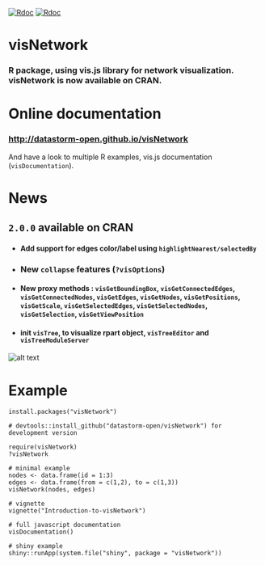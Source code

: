 [![Rdoc](http://www.rdocumentation.org/badges/version/visNetwork)](http://www.rdocumentation.org/packages/visNetwork)
[![Rdoc](http://www.rdocumentation.org/api/badges/Direct/visNetwork)](http://www.rdocumentation.org/packages/visNetwork)


# visNetwork

### R package, using vis.js library for network visualization. visNetwork is now available on CRAN.

# Online documentation

### http://datastorm-open.github.io/visNetwork

And have a look to multiple R examples, vis.js documentation (````visDocumentation````). 

# News

## ``2.0.0`` available on CRAN

* #### Add support for edges color/label using ``highlightNearest/selectedBy``

* ### New ``collapse`` features (``?visOptions``)

* #### New proxy methods : ``visGetBoundingBox``, ``visGetConnectedEdges``, ``visGetConnectedNodes``, ``visGetEdges``, ``visGetNodes``, ``visGetPositions``, ``visGetScale``, ``visGetSelectedEdges``, ``visGetSelectedNodes``, ``visGetSelection``, ``visGetViewPosition``

* #### init ``visTree``, to visualize rpart object, ``visTreeEditor`` and ``visTreeModuleServer``

![alt text](https://github.com/datastorm-open/visNetwork/blob/master/inst/img/tree_example.png)

# Example

```` 
install.packages("visNetwork")

# devtools::install_github("datastorm-open/visNetwork") for development version

require(visNetwork)
?visNetwork

# minimal example
nodes <- data.frame(id = 1:3)
edges <- data.frame(from = c(1,2), to = c(1,3))
visNetwork(nodes, edges)

# vignette
vignette("Introduction-to-visNetwork")

# full javascript documentation
visDocumentation()

# shiny example
shiny::runApp(system.file("shiny", package = "visNetwork"))
````
